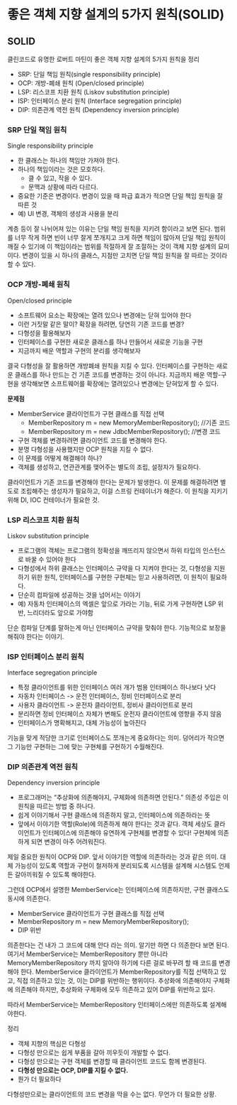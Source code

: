 # 좋은 객체 지향 설계의 5가지 원칙(SOLID)

## SOLID
클린코드로 유명한 로버트 마틴이 좋은 객체 지향 설계의 5가지 원칙을 정리
- SRP: 단일 책임 원칙(single responsibility principle)
- OCP: 개방-폐쇄 원칙 (Open/closed principle)
- LSP: 리스코프 치환 원칙 (Liskov substitution principle)
- ISP: 인터페이스 분리 원칙 (Interface segregation principle)
- DIP: 의존관계 역전 원칙 (Dependency inversion principle)

### SRP 단일 책임 원칙
Single responsibility principle
- 한 클래스는 하나의 책임만 가져야 한다.
- 하나의 책임이라는 것은 모호하다.
  - 클 수 있고, 작을 수 있다.
  - 문맥과 상황에 따라 다르다.
- 중요한 기준은 변경이다. 변경이 있을 때 파급 효과가 적으면 단일 책임 원칙을 잘 따른 것
- 예) UI 변경, 객체의 생성과 사용을 분리

계층 등이 잘 나뉘어져 있는 이유는 단일 책임 원칙을 지키려 함이라고 보면 된다.
범위를 너무 작게 하면 빈이 너무 잘게 쪼개지고 크게 하면 책임이 많아져 단일 책임 원칙이 깨질 수 있기에
이 책임이라는 범위를 적절하게 잘 조절하는 것이 객체 지향 설계의 묘미이다. 
변경이 있을 시 하나의 클래스, 지점만 고치면 단일 책임 원칙을 잘 따르는 것이라 할 수 있다.

### OCP 개방-폐쇄 원칙
Open/closed principle
- 소프트웨어 요소는 확장에는 열려 있으나 변경에는 닫혀 있어야 한다
- 이런 거짓말 같은 말이? 확장을 하려면, 당연히 기존 코드를 변경?
- 다형성을 활용해보자
- 인터페이스를 구현한 새로운 클래스를 하나 만들어서 새로운 기능을 구현
- 지금까지 배운 역할과 구현의 분리를 생각해보자

결국 다형성을 잘 활용하면 개방폐쇄 원칙을 지킬 수 있다.
인터페이스를 구현하는 새로운 클래스를 하나 만드는 건 기존 코드를 변경하는 것이 아니다.
지금까지 배운 역할-구현을 생각해보면 소프트웨어를 확장에는 열려있으나 변경에는 닫혀있게 할 수 있다.

**문제점**
- MemberService 클라이언트가 구현 클래스를 직접 선택
  - MemberRepository m = new MemoryMemberRepository(); //기존 코드
  - MemberRepository m = new JdbcMemberRepository(); //변경 코드
- 구현 객체를 변경하려면 클라이언트 코드를 변경해야 한다.
- 분명 다형성을 사용했지만 OCP 원칙을 지킬 수 없다.
- 이 문제를 어떻게 해결해야 하나?
- 객체를 생성하고, 연관관계를 맺어주는 별도의 조립, 설정자가 필요하다.

클라이언트가 기존 코드를 변경해야 한다는 문제가 발생한다. 이 문제를 해결하려면 별도로 조립해주는 생성자가 필요하고,
이걸 스프링 컨테이너가 해준다. 이 원칙을 지키기 위해 DI, IOC 컨테이너가 필요한 것.

### LSP 리스코프 치환 원칙
Liskov substitution principle
- 프로그램의 객체는 프로그램의 정확성을 깨뜨리지 않으면서 하위 타입의 인스턴스로 바꿀 수 있어야 한다
- 다형성에서 하위 클래스는 인터페이스 규약을 다 지켜야 한다는 것, 다형성을 지원하기 위한 원칙, 인터페이스를 구현한 구현체는 믿고 사용하려면, 이 원칙이 필요하다.
- 단순히 컴파일에 성공하는 것을 넘어서는 이야기
- 예) 자동차 인터페이스의 엑셀은 앞으로 가라는 기능, 뒤로 가게 구현하면 LSP 위반, 느리더라도 앞으로 가야함

단순 컴파일 단계를 말하는게 아닌 인터페이스 규약을 맞춰야 한다. 기능적으로 보장을 해줘야 한다는 이야기. 


### ISP 인터페이스 분리 원칙
Interface segregation principle
- 특정 클라이언트를 위한 인터페이스 여러 개가 범용 인터페이스 하나보다 낫다
- 자동차 인터페이스 -> 운전 인터페이스, 정비 인터페이스로 분리
- 사용자 클라이언트 -> 운전자 클라이언트, 정비사 클라이언트로 분리
- 분리하면 정비 인터페이스 자체가 변해도 운전자 클라이언트에 영향을 주지 않음
- 인터페이스가 명확해지고, 대체 가능성이 높아진다

기능을 맞게 적당한 크기로 인터페이스도 쪼개는게 중요하다는 의미. 
덩어리가 작으면 그 기능만 구현하는 그에 맞는 구현체를 구현하기 수월해진다.

### DIP 의존관계 역전 원칙
Dependency inversion principle
- 프로그래머는 “추상화에 의존해야지, 구체화에 의존하면 안된다.” 의존성 주입은 이 원칙을 따르는 방법 중 하나다.
- 쉽게 이야기해서 구현 클래스에 의존하지 말고, 인터페이스에 의존하라는 뜻
- 앞에서 이야기한 역할(Role)에 의존하게 해야 한다는 것과 같다. 객체 세상도 클라이언트가 인터페이스에 의존해야 유연하게 구현체를 변경할 수 있다! 구현체에 의존하게 되면 변경이 아주 어려워진다.

제일 중요한 원칙이 OCP와 DIP. 앞서 이야기한 역할에 의존하라는 것과 같은 의미.
대체 가능성이 있도록 역할과 구현이 철저하게 분리되도록 시스템을 설계해 시스템도 언제든 갈아끼워질 수 있도록 해야한다.

그런데 OCP에서 설명한 MemberService는 인터페이스에 의존하지만, 구현 클래스도 동시에 의존한다.
- MemberService 클라이언트가 구현 클래스를 직접 선택
- MemberRepository m = new MemoryMemberRepository();
- DIP 위반

의존한다는 건 내가 그 코드에 대해 안다 라는 의미. 알기만 하면 다 의존한다 보면 된다.
여기서 MemberService는 MemberRepository 뿐만 아니라 MemoryMemberRepository 까지 알아야 하기에 
다른 걸로 바꾸려 할 때 코드를 변경해야 한다. MemberService 클라이언트가 MemberRepository를 직접 선택하고 있고,
직접 의존하고 있는 것, 이는 DIP를 위반하는 행위이다. 추상화에 의존해야지 구체화에 의존해야 하지만, 추상화와 구체화에
모두 의존하고 있어 DIP를 위반하고 있다.

따라서 MemberService는 MemberRepository 인터페이스에만 의존하도록 설계해야한다.


정리
- 객체 지향의 핵심은 다형성
- 다형성 만으로는 쉽게 부품을 갈아 끼우듯이 개발할 수 없다.
- 다형성 만으로는 구현 객체를 변경할 때 클라이언트 코드도 함께 변경된다.
- **다형성 만으로는 OCP, DIP를 지킬 수 없다.**
- 뭔가 더 필요하다

다형성만으로는 클라이언트의 코드 변경을 막을 수는 없다. 무언가 더 필요한 상황.